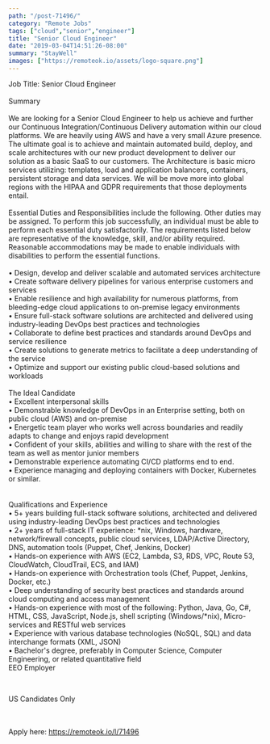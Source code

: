 ```yaml
---
path: "/post-71496/"
category: "Remote Jobs"
tags: ["cloud","senior","engineer"]
title: "Senior Cloud Engineer"
date: "2019-03-04T14:51:26-08:00"
summary: "StayWell"
images: ["https://remoteok.io/assets/logo-square.png"]
---
```


<p>Job Title: Senior Cloud Engineer&nbsp;<br><br>Summary&nbsp;<br><br>We are looking for a Senior Cloud Engineer to help us achieve and further our Continuous Integration/Continuous Delivery automation within our cloud platforms. We are heavily using AWS and have a very small Azure presence. The ultimate goal is to achieve and maintain automated build, deploy, and scale architectures with our new product development to deliver our solution as a basic SaaS to our customers. The Architecture is basic micro services utilizing: templates, load and application balancers, containers, persistent storage and data services. We will be move more into global regions with the HIPAA and GDPR requirements that those deployments entail.&nbsp;<br><br>Essential Duties and Responsibilities include the following. Other duties may be assigned. To perform this job successfully, an individual must be able to perform each essential duty satisfactorily. The requirements listed below are representative of the knowledge, skill, and/or ability required. Reasonable accommodations may be made to enable individuals with disabilities to perform the essential functions.&nbsp;<br><br>&bull; Design, develop and deliver scalable and automated services architecture&nbsp;<br>&bull; Create software delivery pipelines for various enterprise customers and services&nbsp;<br>&bull; Enable resilience and high availability for numerous platforms, from bleeding-edge cloud applications to on-premise legacy environments&nbsp;<br>&bull; Ensure full-stack software solutions are architected and delivered using industry-leading DevOps best practices and technologies&nbsp;<br>&bull; Collaborate to define best practices and standards around DevOps and service resilience&nbsp;<br>&bull; Create solutions to generate metrics to facilitate a deep understanding of the service&nbsp;<br>&bull; Optimize and support our existing public cloud-based solutions and workloads&nbsp;<br><br>The Ideal Candidate&nbsp;<br>&bull; Excellent interpersonal skills&nbsp;<br>&bull; Demonstrable knowledge of DevOps in an Enterprise setting, both on public cloud (AWS) and on-premise&nbsp;<br>&bull; Energetic team player who works well across boundaries and readily adapts to change and enjoys rapid development&nbsp;<br>&bull; Confident of your skills, abilities and willing to share with the rest of the team as well as mentor junior members&nbsp;<br>&bull; Demonstrable experience automating CI/CD platforms end to end.&nbsp;<br>&bull; Experience managing and deploying containers with Docker, Kubernetes or similar.&nbsp;<br><br><br>Qualifications and Experience&nbsp;<br>&bull; 5+ years building full-stack software solutions, architected and delivered using industry-leading DevOps best practices and technologies&nbsp;<br>&bull; 2+ years of full-stack IT experience: *nix, Windows, hardware, network/firewall concepts, public cloud services, LDAP/Active Directory, DNS, automation tools (Puppet, Chef, Jenkins, Docker)&nbsp;<br>&bull; Hands-on experience with AWS (EC2, Lambda, S3, RDS, VPC, Route 53, CloudWatch, CloudTrail, ECS, and IAM)&nbsp;<br>&bull; Hands-on experience with Orchestration tools (Chef, Puppet, Jenkins, Docker, etc.)&nbsp;<br>&bull; Deep understanding of security best practices and standards around cloud computing and access management&nbsp;<br>&bull; Hands-on experience with most of the following: Python, Java, Go, C#, HTML, CSS, JavaScript, Node.js, shell scripting (Windows/*nix), Micro-services and RESTful web services&nbsp;<br>&bull; Experience with various database technologies (NoSQL, SQL) and data interchange formats (XML, JSON)&nbsp;<br>&bull; Bachelor's degree, preferably in Computer Science, Computer Engineering, or related quantitative field&nbsp;<br>EEO Employer</p><br /><p><span>US Candidates Only</span></p>

<br/>
<br/>
Apply here: <A HREF="https://remoteok.io/l/71496">https://remoteok.io/l/71496</A>
